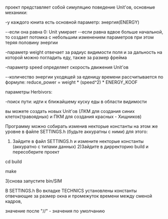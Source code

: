 проект представляет собой симуляцию поведение Unit'ов, основные механики:

-у каждого юнита есть основной параметр: энергия(ENERGY)

--если она равна 0: Unit умирает
--если равна вдвое больше начальной, то создает потомка с небольшим изменением параметров при этом теряя половину энергии

-параметр weight отвечает за радиус видимости поля и за дальность на которой можно погладить еду, также за размер фрейма

-параметр speed определяет скорость движения Unit'ов

--количество энергии уходящей за еденицу времени рассчитывается по формуле:
reduce_power = weight * (speed^2) * ENERGY_KOOF

параметры Herbivors:

-поиск пути: идти к ближайшему куску еды в области видимости


вы можете создать новых Unit'ов (ЛКМ для создания синих клеток(травоядных) и ПКМ для создания красных - Хищников)




Программу можно собирать изменив некторые константы на этом же уровне в файле SETTINGS.h (будьте аккуратны с ними) для этого:
1) Зайдите в файл SETTINGS.h и измените некторые константы (аккуратно с типами данных)
2)Зайдите в дирректорию build и пересоберите проект

cd build

make

3)снова запустите bin/SIM



В SETTINGS.h
Во вкладке TECHNICS установлены константы отвечающие за размер окна и промежуток времени между сменой кадров,

значение после "//" - значения по умолчанию




